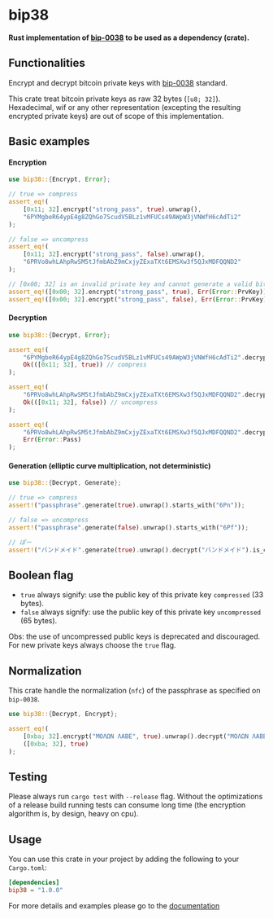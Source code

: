 bip38
=====

**Rust implementation of [bip-0038](https://github.com/bitcoin/bips/blob/master/bip-0038.mediawiki) to be used as a dependency (crate).**

## Functionalities

Encrypt and decrypt bitcoin private keys with [bip-0038](https://github.com/bitcoin/bips/blob/master/bip-0038.mediawiki) standard.

This crate treat bitcoin private keys as raw 32 bytes (`[u8; 32]`). Hexadecimal, wif or any other representation (excepting the resulting encrypted private keys) are out of scope of this implementation.

## Basic examples

#### Encryption
```rust
use bip38::{Encrypt, Error};

// true => compress
assert_eq!(
    [0x11; 32].encrypt("strong_pass", true).unwrap(),
    "6PYMgbeR64ypE4g8ZQhGo7ScudV5BLz1vMFUCs49AWpW3jVNWfH6cAdTi2"
);

// false => uncompress
assert_eq!(
    [0x11; 32].encrypt("strong_pass", false).unwrap(),
    "6PRVo8whLAhpRwSM5tJfmbAbZ9mCxjyZExaTXt6EMSXw3f5QJxMDFQQND2"
);

// [0x00; 32] is an invalid private key and cannot generate a valid bitcoin address
assert_eq!([0x00; 32].encrypt("strong_pass", true), Err(Error::PrvKey));
assert_eq!([0x00; 32].encrypt("strong_pass", false), Err(Error::PrvKey));
```

#### Decryption
```rust
use bip38::{Decrypt, Error};

assert_eq!(
    "6PYMgbeR64ypE4g8ZQhGo7ScudV5BLz1vMFUCs49AWpW3jVNWfH6cAdTi2".decrypt("strong_pass"),
    Ok(([0x11; 32], true)) // compress
);

assert_eq!(
    "6PRVo8whLAhpRwSM5tJfmbAbZ9mCxjyZExaTXt6EMSXw3f5QJxMDFQQND2".decrypt("strong_pass"),
    Ok(([0x11; 32], false)) // uncompress
);

assert_eq!(
    "6PRVo8whLAhpRwSM5tJfmbAbZ9mCxjyZExaTXt6EMSXw3f5QJxMDFQQND2".decrypt("wrong_pass"),
    Err(Error::Pass)
);
```

#### Generation (elliptic curve multiplication, not deterministic)
```rust
use bip38::{Decrypt, Generate};

// true => compress
assert!("passphrase".generate(true).unwrap().starts_with("6Pn"));

// false => uncompress
assert!("passphrase".generate(false).unwrap().starts_with("6Pf"));

// ぽー
assert!("バンドメイド".generate(true).unwrap().decrypt("バンドメイド").is_ok());
```

## Boolean flag

* `true` always signify: use the public key of this private key `compressed` (33 bytes).
* `false` always signify: use the public key of this private key `uncompressed` (65 bytes).

Obs: the use of uncompressed public keys is deprecated and discouraged. For new private keys always choose the `true` flag.

## Normalization

This crate handle the normalization (`nfc`) of the passphrase as specified on `bip-0038`.
```rust
use bip38::{Decrypt, Encrypt};

assert_eq!(
    [0xba; 32].encrypt("ΜΟΛΩΝ ΛΑΒΕ", true).unwrap().decrypt("ΜΟΛΩΝ ΛΑΒΕ").unwrap(),
    ([0xba; 32], true)
);
```

## Testing

Please always run `cargo test` with `--release` flag. Without the optimizations of a release build running tests can consume long time (the encryption algorithm is, by design, heavy on cpu).

## Usage

You can use this crate in your project by adding the following to your `Cargo.toml`:

```toml
[dependencies]
bip38 = "1.0.0"
```

For more details and examples please go to the [documentation](https://docs.rs/bip38)
